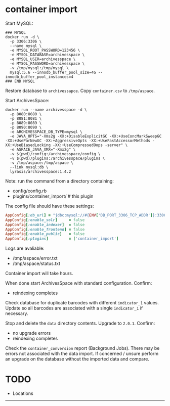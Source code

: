 # container import

Start MySQL:

```
### MYSQL
docker run -d \
  -p 3306:3306 \
  --name mysql \
  -e MYSQL_ROOT_PASSWORD=123456 \
  -e MYSQL_DATABASE=archivesspace \
  -e MYSQL_USER=archivesspace \
  -e MYSQL_PASSWORD=archivesspace \
  -v /tmp/mysql:/tmp/mysql \
  mysql:5.6 --innodb_buffer_pool_size=4G --innodb_buffer_pool_instances=4
### END MYSQL
```

Restore database to `archivessapce`. Copy `container.csv` to `/tmp/aspace`.

Start ArchivesSpace:

```
docker run --name archivesspace -d \
  -p 8080:8080 \
  -p 8081:8081 \
  -p 8089:8089 \
  -p 8090:8090 \
  -e ARCHIVESSPACE_DB_TYPE=mysql \
  -e JAVA_OPTS="-Xms2g -XX:+DisableExplicitGC -XX:+UseConcMarkSweepGC -XX:+UseParNewGC -XX:+AggressiveOpts -XX:+UseFastAccessorMethods -XX:+UseBiasedLocking -XX:+UseCompressedOops -server" \
  -e ASPACE_JAVA_XMX="-Xmx2g" \
  -v $(pwd)/config:/archivesspace/config \
  -v $(pwd)/plugins:/archivesspace/plugins \
  -v /tmp/aspace:/tmp/aspace \
  --link mysql:db \
  lyrasis/archivesspace:1.4.2
```

Note: run the command from a directory containing:

- config/config.rb
- plugins/container_import/ # this plugin

The config file should have these settings:

```ruby
AppConfig[:db_url] = "jdbc:mysql://#{ENV['DB_PORT_3306_TCP_ADDR']}:3306/#{ENV.fetch('ARCHIVESSPACE_DB_NAME', 'archivesspace')}?user=#{ENV.fetch('ARCHIVESSPACE_DB_USER', 'archivesspace')}&password=#{ENV.fetch('ARCHIVESSPACE_DB_PASS', 'archivesspace')}&useUnicode=true&characterEncoding=UTF-8"
AppConfig[:enable_solr]     = false
AppConfig[:enable_indexer]  = false
AppConfig[:enable_frontend] = false
AppConfig[:enable_public]   = false
AppConfig[:plugins]         = ['container_import']
```

Logs are avaliable:

- /tmp/aspace/error.txt
- /tmp/aspace/status.txt

Container import will take hours.

When done start ArchivesSpace with standard configuration. Confirm:

- reindexing completes

Check database for duplicate barcodes with different `indicator_1` values. Update
so all barcodes are associated with a single `indicator_1` if necessary.

Stop and delete the `data` directory contents. Upgrade to `2.0.1`. Confirm:

- no upgrade errors
- reindexing completes

Check the `container_conversion` report (Background Jobs). There may be errors
not associated with the data import. If concerned / unsure perform an upgrade
on the database without the imported data and compare.

# TODO

- Locations

---